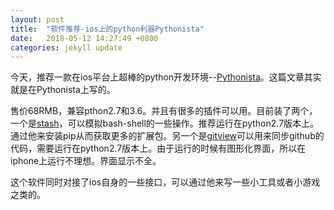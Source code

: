 ```yaml
---
layout: post
title:  "软件推荐-ios上的python利器Pythonista"
date:   2018-05-12 14:27:49 +0800
categories: jekyll update
---
```

今天，推荐一款在ios平台上超棒的python开发环境--[Pythonista](http://omz-software.com/pythonista/)。这篇文章其实就是在Pythonista上写的。

售价68RMB，兼容pthon2.7和3.6。并且有很多的插件可以用。目前装了两个，一个是[stash](https://github.com/ywangd/stash)，可以模拟bash-shell的一些操作。推荐运行在python2.7版本上。通过他来安装pip从而获取更多的扩展包。另一个是[gitview](https://github.com/jsbain/gitview)可以用来同步github的代码，需要运行在python2.7版本上。由于运行的时候有图形化界面，所以在iphone上运行不理想。界面显示不全。

这个软件同时对接了ios自身的一些接口，可以通过他来写一些小工具或者小游戏之类的。
